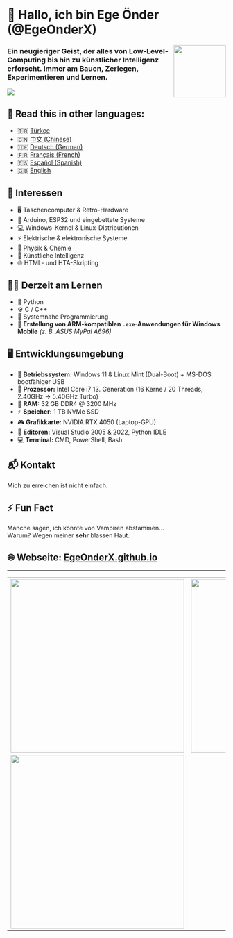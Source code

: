 # 👋 Hallo, ich bin Ege Önder (@EgeOnderX)  
<img src="https://github.com/user-attachments/assets/6a82a9bd-04b0-4ed8-bf4c-cac5479cf905" align="right" width="120" />

### Ein neugieriger Geist, der alles von Low-Level-Computing bis hin zu künstlicher Intelligenz erforscht. Immer am Bauen, Zerlegen, Experimentieren und Lernen.  
![](https://user-images.githubusercontent.com/74038190/212284100-561aa473-3905-4a80-b561-0d28506553ee.gif)

## 📌 **Read this in other languages:**  
- 🇹🇷 [Türkçe](README_TR.md)
- 🇨🇳 [中文 (Chinese)](README_CN.md)
- 🇩🇪 [Deutsch (German)](README_DE.md)
- 🇫🇷 [Français (French)](README_FR.md)
- 🇪🇸 [Español (Spanish)](README_ES.md)
- 🇬🇧 [English](README.md)


## 🧠 Interessen  
- 🖥️ Taschencomputer & Retro-Hardware  
- 🔧 Arduino, ESP32 und eingebettete Systeme  
- 💻 Windows-Kernel & Linux-Distributionen  
- ⚡ Elektrische & elektronische Systeme  
- 🧪 Physik & Chemie  
- 🤖 Künstliche Intelligenz  
- 🌐 HTML- und HTA-Skripting


## 🧑‍💻 Derzeit am Lernen  
- 🐍 Python  
- ⚙️ C / C++  
- 📡 Systemnahe Programmierung  
- 📲 **Erstellung von ARM-kompatiblen `.exe`-Anwendungen für Windows Mobile** *(z. B. ASUS MyPal A696)*


## 🖥️ Entwicklungsumgebung  
- 💽 **Betriebssystem:** Windows 11 & Linux Mint (Dual-Boot) + MS-DOS bootfähiger USB  
- 🧠 **Prozessor:** Intel Core i7 13. Generation (16 Kerne / 20 Threads, 2.40GHz → 5.40GHz Turbo)  
- 💾 **RAM:** 32 GB DDR4 @ 3200 MHz  
- ⚡ **Speicher:** 1 TB NVMe SSD  
- 🎮 **Grafikkarte:** NVIDIA RTX 4050 (Laptop-GPU)  
- 🧰 **Editoren:** Visual Studio 2005 & 2022, Python IDLE  
- 💻 **Terminal:** CMD, PowerShell, Bash


## 📬 Kontakt  
Mich zu erreichen ist nicht einfach.


## ⚡ Fun Fact  
Manche sagen, ich könnte von Vampiren abstammen…  
Warum? Wegen meiner **sehr** blassen Haut.


## 🌐 Webseite: [EgeOnderX.github.io](https://EgeOnderX.github.io)
---
<table>
  <tr>
    <td align="left">
      <img src="https://github-readme-stats.vercel.app/api?username=EgeOnderX&show_icons=true&theme=radical" width="400px"/>
    </td>
    <td align="right">
      <img src="https://github-readme-stats.vercel.app/api/top-langs/?username=EgeOnderX&layout=compact&theme=radical" width="400px"/>
    </td>
  </tr>
  <tr>
    <td align="left">
      <img src="https://streak-stats.demolab.com/?user=EgeOnderX&theme=radical" width="400px"/>
    </td>
    <td align="right">
    </td>
  </tr>
</table>
<!---
EgeOnderX/EgeOnderX is a ✨ special ✨ repository because its `README.md` (this file) appears on your GitHub profile.
--->
